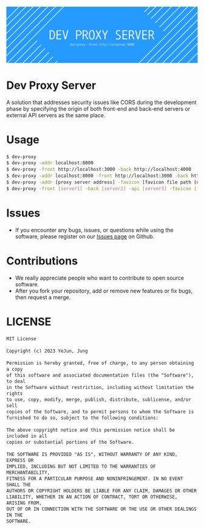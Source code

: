![banner](dev-proxy-banner.png)

# Dev Proxy Server
A solution that addresses security issues like CORS during the development phase by specifying the origin of both front-end and back-end servers or external API servers as the same place.

# Usage
```bash
$ dev-proxy
$ dev-proxy -addr localhost:8000
$ dev-proxy -front http://localhost:3000 -back http://localhost:4000
$ dev-proxy -addr localhost:8000 -front http://localhost:3000 -back http://localhost:4000
$ dev-proxy -addr [proxy server address] -favicon [favicon file path (optional)]
$ dev-proxy -front [server1] -back [server2] -api [server3] -favicon [favicon.ico]
```

# Issues
- If you encounter any bugs, issues, or questions while using the software, please register on our [Issues page](https://github.com/yejun614/dev-proxy/issues) on Github.

# Contributions
- We really appreciate people who want to contribute to open source software.
- After you fork your repository, add or remove new features or fix bugs, then request a merge.

# LICENSE
```
MIT License

Copyright (c) 2023 YeJun, Jung

Permission is hereby granted, free of charge, to any person obtaining a copy
of this software and associated documentation files (the "Software"), to deal
in the Software without restriction, including without limitation the rights
to use, copy, modify, merge, publish, distribute, sublicense, and/or sell
copies of the Software, and to permit persons to whom the Software is
furnished to do so, subject to the following conditions:

The above copyright notice and this permission notice shall be included in all
copies or substantial portions of the Software.

THE SOFTWARE IS PROVIDED "AS IS", WITHOUT WARRANTY OF ANY KIND, EXPRESS OR
IMPLIED, INCLUDING BUT NOT LIMITED TO THE WARRANTIES OF MERCHANTABILITY,
FITNESS FOR A PARTICULAR PURPOSE AND NONINFRINGEMENT. IN NO EVENT SHALL THE
AUTHORS OR COPYRIGHT HOLDERS BE LIABLE FOR ANY CLAIM, DAMAGES OR OTHER
LIABILITY, WHETHER IN AN ACTION OF CONTRACT, TORT OR OTHERWISE, ARISING FROM,
OUT OF OR IN CONNECTION WITH THE SOFTWARE OR THE USE OR OTHER DEALINGS IN THE
SOFTWARE.
```